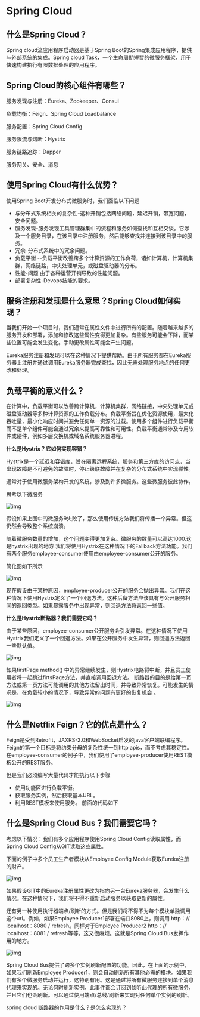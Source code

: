# Spring Cloud

## 什么是Spring Cloud？

Spring cloud流应用程序启动器是基于Spring Boot的Spring集成应用程序，提供与外部系统的集成。Spring cloud Task，一个生命周期短暂的微服务框架，用于快速构建执行有限数据处理的应用程序。

## Spring Cloud的核心组件有哪些？

服务发现与注册：Eureka、Zookeeper、Consul

负载均衡：Feign、Spring Cloud Loadbalance

服务配置：Spring Cloud Config

服务限流与熔断：Hystrix

服务链路追踪：Dapper

服务网关、安全、消息

## 使用Spring Cloud有什么优势？

使用Spring Boot开发分布式微服务时，我们面临以下问题

- 与分布式系统相关的复杂性-这种开销包括网络问题，延迟开销，带宽问题，安全问题。
- 服务发现-服务发现工具管理群集中的流程和服务如何查找和互相交谈。它涉及一个服务目录，在该目录中注册服务，然后能够查找并连接到该目录中的服务。
- 冗余-分布式系统中的冗余问题。
- 负载平衡 --负载平衡改善跨多个计算资源的工作负荷，诸如计算机，计算机集群，网络链路，中央处理单元，或磁盘驱动器的分布。
- 性能-问题 由于各种运营开销导致的性能问题。
- 部署复杂性-Devops技能的要求。

## 服务注册和发现是什么意思？Spring Cloud如何实现？

当我们开始一个项目时，我们通常在属性文件中进行所有的配置。随着越来越多的服务开发和部署，添加和修改这些属性变得更加复杂。有些服务可能会下降，而某些位置可能会发生变化。手动更改属性可能会产生问题。 

Eureka服务注册和发现可以在这种情况下提供帮助。由于所有服务都在Eureka服务器上注册并通过调用Eureka服务器完成查找，因此无需处理服务地点的任何更改和处理。

## 负载平衡的意义什么？

在计算中，负载平衡可以改善跨计算机，计算机集群，网络链接，中央处理单元或磁盘驱动器等多种计算资源的工作负载分布。负载平衡旨在优化资源使用，最大化吞吐量，最小化响应时间并避免任何单一资源的过载。使用多个组件进行负载平衡而不是单个组件可能会通过冗余来提高可靠性和可用性。负载平衡通常涉及专用软件或硬件，例如多层交换机或域名系统服务器进程。

**什么是Hystrix？它如何实现容错？** 

 Hystrix是一个延迟和容错库，旨在隔离远程系统，服务和第三方库的访问点，当出现故障是不可避免的故障时，停止级联故障并在复杂的分布式系统中实现弹性。

通常对于使用微服务架构开发的系统，涉及到许多微服务。这些微服务彼此协作。 

思考以下微服务

![img](https://mmbiz.qpic.cn/mmbiz_png/z1ViaEyjXTiavSrOWlAjgmYUbcer0hicm3083C9WmDAvY1AyPHsiaeaQCicdZNYCwBwSBGSBpPE8tCMBB8bNus3TzAA/640?wx_fmt=png&tp=webp&wxfrom=5&wx_lazy=1&wx_co=1)

假设如果上图中的微服务9失败了，那么使用传统方法我们将传播一个异常。但这仍然会导致整个系统崩溃。 

随着微服务数量的增加，这个问题变得更加复杂。微服务的数量可以高达1000.这是hystrix出现的地方 我们将使用Hystrix在这种情况下的Fallback方法功能。我们有两个服务employee-consumer使用由employee-consumer公开的服务。 

简化图如下所示 

![img](https://mmbiz.qpic.cn/mmbiz_png/z1ViaEyjXTiavSrOWlAjgmYUbcer0hicm30P30qV4ic5BAMRSP996AboicLwWToicIj1qKRR4FWdHj9nab023HffACOg/640?wx_fmt=png&tp=webp&wxfrom=5&wx_lazy=1&wx_co=1)

现在假设由于某种原因，employee-producer公开的服务会抛出异常。我们在这种情况下使用Hystrix定义了一个回退方法。这种后备方法应该具有与公开服务相同的返回类型。如果暴露服务中出现异常，则回退方法将返回一些值。

**什么是Hystrix断路器？我们需要它吗？** 

由于某些原因，employee-consumer公开服务会引发异常。在这种情况下使用Hystrix我们定义了一个回退方法。如果在公开服务中发生异常，则回退方法返回一些默认值。

 ![img](https://mmbiz.qpic.cn/mmbiz_png/z1ViaEyjXTiavSrOWlAjgmYUbcer0hicm30yvSkwfqYJT5wTmC4KvXr0TKG5J5D06icq92lskGo9d1atNrFbgyicDkA/640?wx_fmt=png&tp=webp&wxfrom=5&wx_lazy=1&wx_co=1) 

如果firstPage method() 中的异常继续发生，则Hystrix电路将中断，并且员工使用者将一起跳过firtsPage方法，并直接调用回退方法。 断路器的目的是给第一页方法或第一页方法可能调用的其他方法留出时间，并导致异常恢复。可能发生的情况是，在负载较小的情况下，导致异常的问题有更好的恢复机会 。

![img](https://mmbiz.qpic.cn/mmbiz_png/z1ViaEyjXTiavSrOWlAjgmYUbcer0hicm30FiaAlrNduHSriazaVx1ULqzspAagNCkpP2M5DnJM3CvbjzDqP4icCUp2g/640?wx_fmt=png&tp=webp&wxfrom=5&wx_lazy=1&wx_co=1)

## 什么是Netflix Feign？它的优点是什么？

 Feign是受到Retrofit，JAXRS-2.0和WebSocket启发的java客户端联编程序。Feign的第一个目标是将约束分母的复杂性统一到http apis，而不考虑其稳定性。在employee-consumer的例子中，我们使用了employee-producer使用REST模板公开的REST服务。

但是我们必须编写大量代码才能执行以下步骤

- 使用功能区进行负载平衡。
- 获取服务实例，然后获取基本URL。
- 利用REST模板来使用服务。 前面的代码如下

## 什么是Spring Cloud Bus？我们需要它吗？ 

考虑以下情况：我们有多个应用程序使用Spring Cloud Config读取属性，而Spring Cloud Config从GIT读取这些属性。 

下面的例子中多个员工生产者模块从Employee Config Module获取Eureka注册的财产。

![img](https://mmbiz.qpic.cn/mmbiz_png/z1ViaEyjXTiavSrOWlAjgmYUbcer0hicm30Qoia69ZBB4lOxqQoLb7NmA3fh4voef1iba9xXWsRxf6a7ufiaFgRVdcfA/640?wx_fmt=png&tp=webp&wxfrom=5&wx_lazy=1&wx_co=1)

如果假设GIT中的Eureka注册属性更改为指向另一台Eureka服务器，会发生什么情况。在这种情况下，我们将不得不重新启动服务以获取更新的属性。

还有另一种使用执行器端点/刷新的方式。但是我们将不得不为每个模块单独调用这个url。例如，如果Employee Producer1部署在端口8080上，则调用 http：// localhost：8080 / refresh。同样对于Employee Producer2 http：// localhost：8081 / refresh等等。这又很麻烦。这就是Spring Cloud Bus发挥作用的地方。 

![img](https://mmbiz.qpic.cn/mmbiz_png/z1ViaEyjXTiavSrOWlAjgmYUbcer0hicm30gib8w9WiaxZ8clHl8eywIv050UeUZY8wTiacJeNXpPkEZVnatl9NVtmQg/640?wx_fmt=png&tp=webp&wxfrom=5&wx_lazy=1&wx_co=1)

Spring Cloud Bus提供了跨多个实例刷新配置的功能。因此，在上面的示例中，如果我们刷新Employee Producer1，则会自动刷新所有其他必需的模块。如果我们有多个微服务启动并运行，这特别有用。这是通过将所有微服务连接到单个消息代理来实现的。无论何时刷新实例，此事件都会订阅到侦听此代理的所有微服务，并且它们也会刷新。可以通过使用端点/总线/刷新来实现对任何单个实例的刷新。





spring cloud 断路器的作用是什么？是怎么实现的？

